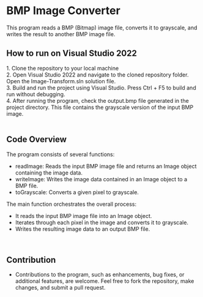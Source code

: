 <h1>BMP Image Converter</h1>
This program reads a BMP (Bitmap) image file, converts it to grayscale, and writes the result to another BMP image file.

<h2>How to run on Visual Studio 2022</h2>
1. Clone the repository to your local machine <br>
2. Open Visual Studio 2022 and navigate to the cloned repository folder. Open the Image-Transform.sln solution file. <br>
3. Build and run the project using Visual Studio. Press Ctrl + F5 to build and run without debugging. <br>
4. After running the program, check the output.bmp file generated in the project directory. This file contains the grayscale version of the input BMP image. <br>
<br>
<h2>Code Overview</h2>
The program consists of several functions: <br>
<ul>
<li>readImage: Reads the input BMP image file and returns an Image object containing the image data. </li>
<li>writeImage: Writes the image data contained in an Image object to a BMP file. </li> 
<li>toGrayscale: Converts a given pixel to grayscale.</li>
</ul>
The main function orchestrates the overall process: <br>
<ul>
<li>It reads the input BMP image file into an Image object. </li>
<li>Iterates through each pixel in the image and converts it to grayscale.</li>
<li>Writes the resulting image data to an output BMP file.</li>
</ul>
<br>
<h2>Contribution</h2>
<ul>
<li>Contributions to the program, such as enhancements, bug fixes, or additional features, are welcome. Feel free to fork the repository, make changes, and submit a pull request.</li></ul>
